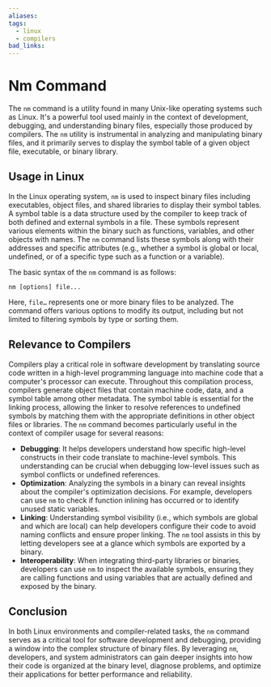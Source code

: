 ```yaml
---
aliases:
tags:
  - linux
  - compilers
bad_links:
---
```

# Nm Command

The `nm` command is a utility found in many Unix-like operating systems such as Linux. It's a powerful tool used mainly in the context of development, debugging, and understanding binary files, especially those produced by compilers. The `nm` utility is instrumental in analyzing and manipulating binary files, and it primarily serves to display the symbol table of a given object file, executable, or binary library.

## Usage in Linux

In the Linux operating system, `nm` is used to inspect binary files including executables, object files, and shared libraries to display their symbol tables. A symbol table is a data structure used by the compiler to keep track of both defined and external symbols in a file. These symbols represent various elements within the binary such as functions, variables, and other objects with names. The `nm` command lists these symbols along with their addresses and specific attributes (e.g., whether a symbol is global or local, undefined, or of a specific type such as a function or a variable).

The basic syntax of the `nm` command is as follows:
```shell
nm [options] file...
```

Here, `file…` represents one or more binary files to be analyzed. The command offers various options to modify its output, including but not limited to filtering symbols by type or sorting them.

## Relevance to Compilers

Compilers play a critical role in software development by translating source code written in a high-level programming language into machine code that a computer's processor can execute. Throughout this compilation process, compilers generate object files that contain machine code, data, and a symbol table among other metadata. The symbol table is essential for the linking process, allowing the linker to resolve references to undefined symbols by matching them with the appropriate definitions in other object files or libraries.
The `nm` command becomes particularly useful in the context of compiler usage for several reasons:

- **Debugging**: It helps developers understand how specific high-level constructs in their code translate to machine-level symbols. This understanding can be crucial when debugging low-level issues such as symbol conflicts or undefined references.
- **Optimization**: Analyzing the symbols in a binary can reveal insights about the compiler's optimization decisions. For example, developers can use `nm` to check if function inlining has occurred or to identify unused static variables.
- **Linking**: Understanding symbol visibility (i.e., which symbols are global and which are local) can help developers configure their code to avoid naming conflicts and ensure proper linking. The `nm` tool assists in this by letting developers see at a glance which symbols are exported by a binary.
- **Interoperability**: When integrating third-party libraries or binaries, developers can use `nm` to inspect the available symbols, ensuring they are calling functions and using variables that are actually defined and exposed by the binary.

## Conclusion

In both Linux environments and compiler-related tasks, the `nm` command serves as a critical tool for software development and debugging, providing a window into the complex structure of binary files. By leveraging `nm`, developers, and system administrators can gain deeper insights into how their code is organized at the binary level, diagnose problems, and optimize their applications for better performance and reliability.